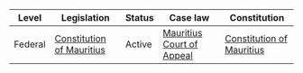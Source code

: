 | Level | Legislation | Status | Case law | Constitution |
|---|---|---|---|---|
| Federal | [Constitution of Mauritius](https://www.gov.mu/portal/en/about-mauritius/constitution) | Active | [Mauritius Court of Appeal](https://www.courtsmauritius.gov.mu/) | [Constitution of Mauritius](https://www.gov.mu/portal/en/about-mauritius/constitution) |